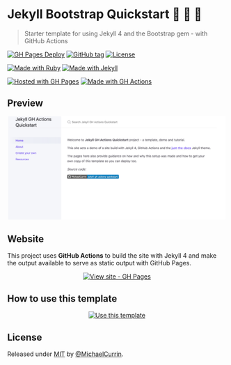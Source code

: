 # Jekyll Bootstrap Quickstart 🧪 🥾 🚀
> Starter template for using Jekyll 4 and the Bootstrap gem - with GitHub Actions

<!-- Badges generated with https://github.com/MichaelCurrin/badge-generator -->

[![GH Pages Deploy](https://github.com/MichaelCurrin/jekyll-bootstrap-quickstartworkflows/GH%20Pages%20Deploy/badge.svg)](https://github.com/MichaelCurrin/jekyll-bootstrap-quickstartactions/workflows/main.yml)
[![GitHub tag](https://img.shields.io/github/tag/MichaelCurrin/jekyll-gh-actions-quickstart?include_prereleases=&sort=semver)](https://github.com/MichaelCurrin/jekyll-bootstrap-quickstartreleases/)
[![License](https://img.shields.io/badge/License-MIT-blue)](#license)

[![Made with Ruby](https://img.shields.io/badge/Ruby->=2.6-blue?logo=ruby&logoColor=white)](https://ruby-lang.org)
[![Made with Jekyll](https://img.shields.io/badge/Jekyll-4.2-blue?logo=jekyll&logoColor=white)](https://jekyllrb.com)

[![Hosted with GH Pages](https://img.shields.io/badge/Hosted_with-GitHub_Pages-blue?logo=github&logoColor=white)](https://pages.github.com/)
[![Made with GH Actions](https://img.shields.io/badge/CI-GitHub_Actions-blue?logo=github-actions&logoColor=white)](https://github.com/features/actions)


## Preview

<div align="center">
    <a href="https://michaelcurrin.github.io/jekyll-bootstrap-quickstart">
        <img src="/sample.png" alt="Sample screenshot" title="Go to demo site" width="500" />
    </a>
</div>


## Website

This project uses **GitHub Actions** to build the site with Jekyll 4 and make the output available to serve as static output with GitHub Pages.

<div align="center">

[![View site - GH Pages](https://img.shields.io/badge/View_site-GH_Pages-blue?style=for-the-badge)](https://michaelcurrin.github.io/jekyll-bootstrap-quickstart "Go to demo site")

</div>


## How to use this template

<div align="center">

[![Use this template](https://img.shields.io/badge/Generate-Use_this_template-2ea44f?style=for-the-badge)](https://github.com/MichaelCurrin/jekyll-bootstrap-quickstartgenerate)

</div>


## License

Released under [MIT](/LICENSE) by [@MichaelCurrin](https://github.com/MichaelCurrin).
